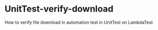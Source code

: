 # UnitTest-verify-download
How to verify file download in automation test in UnitTest on LambdaTest
